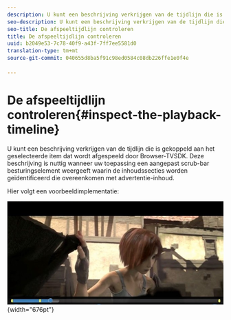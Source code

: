 ```yaml
---
description: U kunt een beschrijving verkrijgen van de tijdlijn die is gekoppeld aan het geselecteerde item dat wordt afgespeeld door Browser-TVSDK. Deze beschrijving is nuttig wanneer uw toepassing een aangepast scrub-bar besturingselement weergeeft waarin de inhoudssecties worden geïdentificeerd die overeenkomen met advertentie-inhoud.
seo-description: U kunt een beschrijving verkrijgen van de tijdlijn die is gekoppeld aan het geselecteerde item dat wordt afgespeeld door Browser-TVSDK. Deze beschrijving is nuttig wanneer uw toepassing een aangepast scrub-bar besturingselement weergeeft waarin de inhoudssecties worden geïdentificeerd die overeenkomen met advertentie-inhoud.
seo-title: De afspeeltijdlijn controleren
title: De afspeeltijdlijn controleren
uuid: b2049e53-7c78-40f9-a43f-7ff7ee5581d0
translation-type: tm+mt
source-git-commit: 040655d8ba5f91c98ed0584c08db226ffe1e0f4e

---
```



# De afspeeltijdlijn controleren{#inspect-the-playback-timeline}

U kunt een beschrijving verkrijgen van de tijdlijn die is gekoppeld aan het geselecteerde item dat wordt afgespeeld door Browser-TVSDK. Deze beschrijving is nuttig wanneer uw toepassing een aangepast scrub-bar besturingselement weergeeft waarin de inhoudssecties worden geïdentificeerd die overeenkomen met advertentie-inhoud.

Hier volgt een voorbeeldimplementatie:
<!--<a id="fig_9CB8AF44F122405C9B78006ADC10F5B1"></a>-->

![](assets/timeline.png){width=&quot;676pt&quot;}

